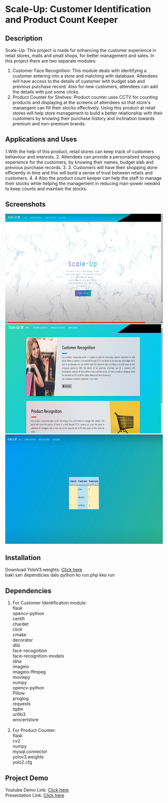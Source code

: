 # Scale-Up: Customer Identification and Product Count Keeper

## Description
Scale-Up:
This project is made for enhancing the customer experience in retail stores, malls and small shops, for better management and sales. 
In this project there are two separate modules:
1) Customer Face Recognition: This module deals with identifying a customer entering into a store and matching with database. Attendees will have access to the details of customer with budget slab and previous purchase record. Also for new customers, attendees can add the details with just some clicks.
2) Product Counter for Shelves: Product counter uses CCTV for counting products and displaying at the screens of attendees so that store's manangent can fill their stocks effectively.
Using this product at retail stores will help store management to build a better relationship with their customers by knowing their purchase history and inclination towards premium and non-premium brands.

## Applications and Uses
1.With the help of this product, retail stores can keep track of customers behaviour and interests. 
2. Attendees can provide a personalised shopping experience for the customers, by knowing their names, budget slab and previous purchase records.
3. 3. Customers will have their shopping done efficiently in time and this will build a sense of trust between retails and customers.
4. 4 Also the product count keeper can help the staff to manage their stocks while helping the management in reducing man-power needed to keep counts and maintain the stocks. 


## Screenshots
<p align="center">
  <img src="https://github.com/Isha427/Engage-22/blob/main/Screenshots/Screenshot%20(4).png" height="350px" width="700px"/>
  <img src="https://github.com/Isha427/Engage-22/blob/main/Screenshots/Screenshot%20(3).png" height="350px" width="700px"/>
<!--   <img src="https://github.com/Isha427/Engage-22/blob/main/Screenshots/Screenshot%20(5).png" height="350px" width="700px"/> -->
<!--   <img src="https://github.com/Isha427/Engage-22/blob/main/Screenshots/Screenshot%20(2).png" height="350px" width="700px"/> -->
<!--   <img src="https://github.com/Isha427/Engage-22/blob/main/Screenshots/Screenshot%20(6).png" height="350px" width="700px"/> -->
  <img src="https://github.com/Isha427/Engage-22/blob/main/Screenshots/Screenshot%20(1).png" height="350px" width="700px"/>
</p>

## Installation
Download YoloV3.weights: [Click here](https://drive.google.com/file/d/10VNTJj-YnH-h76-FG3xL_BjNi8Sb_bzU/view?usp=sharing)<br>
baki sari dependicies dalo
python ko run php kko run

## Dependencies
1) For Customer Identification module:<br>flask<br>opencv-python<br>certifi<br>chardet<br>click<br>cmake<br>decorator<br>dlib<br>face-recognition<br>face-recognition-models<br>idna<br>imageio<br>imageio-ffmpeg<br>moviepy<br>numpy<br>opencv-python<br>Pillow<br>proglog<br>requests<br>tqdm<br>urllib3<br>wincertstore<br><br>
2) For Product Counter:<br>flask<br>cv2<br>numpy<br>mysql.connector<br>yolov3.weights<br>yolo2.cfg<br>

## Project Demo
Youtube Demo Link: [Click here](https://youtu.be/hT56aPa_r18)<br>
Presentation Link: [Click here](https://www.canva.com/design/DAFCF-d_q2c/oW9p7JQ-T7kGziVwUoYcBA/view?utm_content=DAFCF-d_q2c&utm_campaign=designshare&utm_medium=link2&utm_source=sharebutton)
